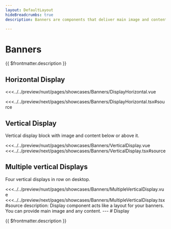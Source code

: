 ```yaml
---
layout: DefaultLayout
hideBreadcrumbs: true
description: Banners are components that deliver main image and content in various configurations.

---
```

# Banners

{{ $frontmatter.description }}

## Horizontal Display


<Showcase showcase-name="Banners/DisplayHorizontal" style="min-height:800px">

<!-- vue -->
<<<../../preview/nuxt/pages/showcases/Banners/DisplayHorizontal.vue
<!-- end vue -->
<!-- react -->
<<<../../preview/next/pages/showcases/Banners/DisplayHorizontal.tsx#source
<!-- end react -->

</Showcase>

## Vertical Display

Vertical display block with image and content below or above it.

<Showcase showcase-name="Banners/VerticalDisplay" style="min-height: 800px;">
<!-- vue -->
<<<../../preview/nuxt/pages/showcases/Banners/VerticalDisplay.vue
<!-- end vue -->
<!-- react -->
<<<../../preview/next/pages/showcases/Banners/VerticalDisplay.tsx#source
<!-- end react -->
</Showcase>

## Multiple vertical Displays

Four vertical displays in row on desktop.

<Showcase showcase-name="Banners/MultipleVerticalDisplay" style="min-height: 750px;">
<!-- vue -->
<<<../../preview/nuxt/pages/showcases/Banners/MultipleVerticalDisplay.vue
<!-- end vue -->
<!-- react -->
<<<../../preview/next/pages/showcases/Banners/MultipleVerticalDisplay.tsx#source
<!-- end react -->
</Showcase>
description: Display component acts like a layout for your banners. You can provide main image and any content.
---
# Display

{{ $frontmatter.description }}
